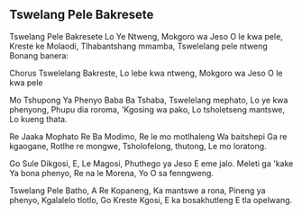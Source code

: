 ## Tswelang Pele Bakresete

Tswelang Pele Bakresete Lo Ye Ntweng,
Mokgoro wa Jeso O le kwa pele,
Kreste ke Molaodi, Tlhabantshang mmamba,
Tswelelang pele ntweng Bonang banera:

Chorus
Tswelelang Bakreste, Lo lebe kwa ntweng,
Mokgoro wa Jeso O le kwa pele

Mo Tshupong Ya Phenyo Baba Ba Tshaba,
Tswelelang mephato, Lo ye kwa phenyong,
Phupu dia roroma, 'Kgosing wa pako,
Lo tsholetseng mantswe, Lo kueng thata.

Re Jaaka Mophato Re Ba Modimo,
Re le mo motlhaleng Wa baitshepi
Ga re kgaogane, Rotlhe re mongwe,
Tsholofelong, thutong, Le mo loratong.

Go Sule Dikgosi, E, Le Magosi,
Phuthego ya Jeso E eme jalo.
Meleti ga 'kake Ya bona phenyo,
Re na le Morena, Yo O sa fenngweng.

Tswelang Pele Batho, A Re Kopaneng,
Ka mantswe a rona, Pineng ya phenyo,
Kgalalelo tlotlo, Go Kreste Kgosi,
E ka bosakhutleng E tla opelwang.

